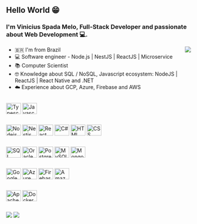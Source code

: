 ## Hello World 😁

### I'm Vinicius Spada Melo, Full-Stack Developer and passionate about Web Development 💻.

<div>
    <img align="right" src="https://github-readme-stats.vercel.app/api/top-langs/?username=ViniciussMelo&hide=php,HTML,css"/>
    <ul>
      <li>🇧🇷 I'm from Brazil</li>
      <li>💻 Software engineer - Node.js | NestJS | ReactJS | Microservice</li>
      <li>📚 Computer Scientist</li>
      <li>🤓 Knowledge about SQL / NoSQL, Javascript ecosystem: NodeJS | ReactJS | React Native and .NET</li>
      <li>☁️ Experience about GCP, Azure, Firebase and AWS</li>
    </ul>    
</div> 

##

<div>
    <img align="center" height="30" width="40" src="https://cdn.jsdelivr.net/gh/devicons/devicon/icons/typescript/typescript-original.svg" title="Typescript"/>
    <img align="center" height="30" width="40" src="https://cdn.jsdelivr.net/gh/devicons/devicon/icons/javascript/javascript-original.svg" title="Javascript" />
</div>

##

<div>
    <img align="center" height="30" width="40" src="https://cdn.jsdelivr.net/gh/devicons/devicon/icons/nodejs/nodejs-original.svg" title="Nodejs" />
    <img align="center" height="30" width="40" src="https://cdn.jsdelivr.net/gh/devicons/devicon/icons/nestjs/nestjs-plain.svg" title="Nestjs"/>
    <img align="center" height="30" width="40" src="https://cdn.jsdelivr.net/gh/devicons/devicon/icons/react/react-original.svg" title="React"/>
    <img align="center" height="30" width="40" src="https://cdn.jsdelivr.net/gh/devicons/devicon/icons/csharp/csharp-original.svg" title="C#"/>
    <img align="center" height="30" width="40" src="https://cdn.jsdelivr.net/gh/devicons/devicon/icons/html5/html5-original.svg" title="HTML"/>
    <img align="center" height="30" width="40" src="https://cdn.jsdelivr.net/gh/devicons/devicon/icons/css3/css3-original.svg" title="CSS"/>
</div>

##

<div>
    <img align="center" height="30" width="40" src="https://cdn.jsdelivr.net/gh/devicons/devicon/icons/microsoftsqlserver/microsoftsqlserver-plain-wordmark.svg" title="SQL Server"/>
    <img align="center" height="30" width="40" src="https://cdn.jsdelivr.net/gh/devicons/devicon/icons/oracle/oracle-original.svg" title="Oracle"/>
    <img align="center" height="30" width="40" src="https://cdn.jsdelivr.net/gh/devicons/devicon/icons/postgresql/postgresql-original.svg" title="PostgreSQL"/>
    <img align="center" height="30" width="40" src="https://cdn.jsdelivr.net/gh/devicons/devicon/icons/mysql/mysql-original.svg" title="MySQL"/>
    <img align="center" height="30" width="40" src="https://cdn.jsdelivr.net/gh/devicons/devicon/icons/mongodb/mongodb-original.svg" title="MongoDB"/>
</div>

##

<div>
    <img align="center" height="30" width="40" src="https://cdn.jsdelivr.net/gh/devicons/devicon/icons/googlecloud/googlecloud-original.svg" title="Google Cloud Platform"/>
    <img align="center" height="30" width="40" src="https://cdn.jsdelivr.net/gh/devicons/devicon/icons/azure/azure-original.svg" title="Azure"/>
    <img align="center" height="30" width="40" src="https://cdn.jsdelivr.net/gh/devicons/devicon/icons/firebase/firebase-plain.svg" title="Firebase"/>
    <img align="center" height="30" width="40" src="https://cdn.jsdelivr.net/gh/devicons/devicon/icons/amazonwebservices/amazonwebservices-original.svg" title="Amazon Web Services"/>
</div>

##

<div>
    <img align="center" height="30" width="40" src="https://cdn.jsdelivr.net/gh/devicons/devicon/icons/apachekafka/apachekafka-original.svg" title="Apache Kafka"/>
    <img align="center" height="30" width="40" src="https://cdn.jsdelivr.net/gh/devicons/devicon/icons/docker/docker-original.svg" title="Docker"/>
</div>

##

<div>
  <a href="https://www.linkedin.com/in/vinicius-spada-melo" target="_blank"><img src="https://img.shields.io/badge/-LinkedIn-%230077B5?style=for-the-badge&logo=linkedin&logoColor=white" /></a> 
  <a href = "mailto:viniciusspmelo@gmail.com"><img src="https://img.shields.io/badge/-Gmail-%23333?style=for-the-badge&logo=gmail&logoColor=white" target="_blank"></a>
</div>
